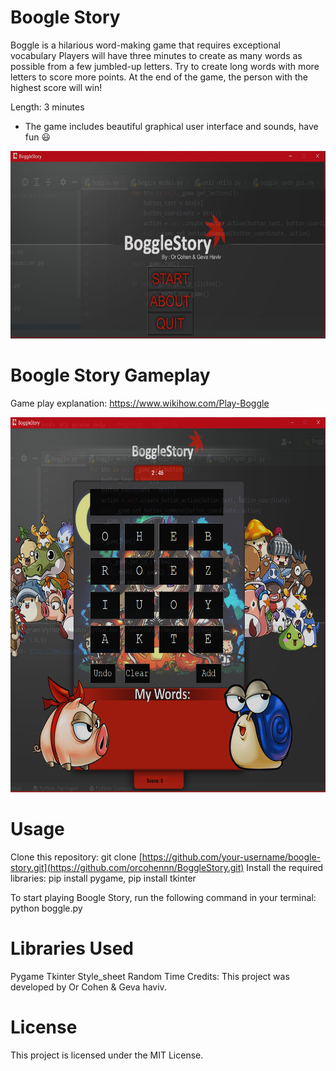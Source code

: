 # Boogle Story
Boggle is a hilarious word-making game that requires exceptional vocabulary
Players will have three minutes to create as many words as possible from a few
jumbled-up letters.
Try to create long words with more letters to score more points.
At the end of the game, the person with the highest score will win!

Length: 3 minutes

* The game includes beautiful graphical user interface and sounds, have fun :smiley:


<img src="Readmepics/mainscreen.png" alt="Description of Image" width="600" height="300">

# Boogle Story Gameplay
Game play explanation: https://www.wikihow.com/Play-Boggle


<img src="Readmepics/ingame.png" alt="Description of Image" width="600" height="600">

# Usage
Clone this repository: git clone [https://github.com/your-username/boogle-story.git](https://github.com/orcohennn/BoggleStory.git)
Install the required libraries: pip install pygame, pip install tkinter

To start playing Boogle Story, run the following command in your terminal:
python boggle.py

# Libraries Used
Pygame
Tkinter
Style_sheet
Random
Time
Credits:
This project was developed by Or Cohen & Geva haviv.

# License
This project is licensed under the MIT License.

